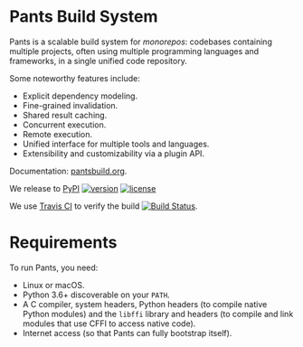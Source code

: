 # Pants Build System

Pants is a scalable build system for _monorepos_: codebases containing 
multiple projects, often using multiple programming languages and frameworks, 
in a single unified code repository.

Some noteworthy features include:

* Explicit dependency modeling.
* Fine-grained invalidation.
* Shared result caching.
* Concurrent execution.
* Remote execution.
* Unified interface for multiple tools and languages.
* Extensibility and customizability via a plugin API.

Documentation: [pantsbuild.org](http://www.pantsbuild.org/).

We release to [PyPI](https://pypi.org/pypi)
[![version](https://img.shields.io/pypi/v/pantsbuild.pants.svg)](https://pypi.org/pypi/pantsbuild.pants)
[![license](https://img.shields.io/pypi/l/pantsbuild.pants.svg)](https://pypi.org/pypi/pantsbuild.pants)

We use [Travis CI](https://travis-ci.org) to verify the build
[![Build Status](https://travis-ci.com/pantsbuild/pants.svg?branch=master)](https://travis-ci.com/pantsbuild/pants/branches).

# Requirements

To run Pants, you need:

* Linux or macOS.
* Python 3.6+ discoverable on your `PATH`.
* A C compiler, system headers, Python headers (to compile native Python modules) and the `libffi`
 library and headers (to compile and link modules that use CFFI to access native code).
* Internet access (so that Pants can fully bootstrap itself).
